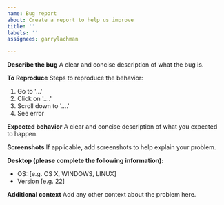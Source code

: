 ```yaml
---
name: Bug report
about: Create a report to help us improve
title: ''
labels: ''
assignees: garrylachman

---
```


**Describe the bug**
A clear and concise description of what the bug is.

**To Reproduce**
Steps to reproduce the behavior:
1. Go to '...'
2. Click on '....'
3. Scroll down to '....'
4. See error

**Expected behavior**
A clear and concise description of what you expected to happen.

**Screenshots**
If applicable, add screenshots to help explain your problem.

**Desktop (please complete the following information):**
 - OS: [e.g. OS X, WINDOWS, LINUX]
 - Version [e.g. 22]

**Additional context**
Add any other context about the problem here.

